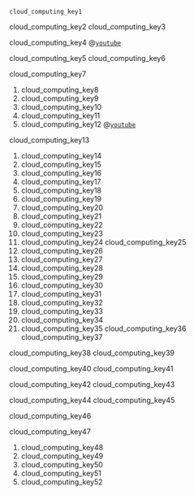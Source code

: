 ```ngMeta
cloud_computing_key1
```

cloud_computing_key2
cloud_computing_key3


cloud_computing_key4
@[`youtube`](2rcnB5GyEpo)

cloud_computing_key5
cloud_computing_key6


cloud_computing_key7
1. cloud_computing_key8
2. cloud_computing_key9
3. cloud_computing_key10
4. cloud_computing_key11
5. cloud_computing_key12
@[`youtube`](Pgwxxfoy2_Y)

cloud_computing_key13
1. cloud_computing_key14
2. cloud_computing_key15
3. cloud_computing_key16
4. cloud_computing_key17
5. cloud_computing_key18
6. cloud_computing_key19
7. cloud_computing_key20
8. cloud_computing_key21
9. cloud_computing_key22
10. cloud_computing_key23
11. cloud_computing_key24
cloud_computing_key25
1. cloud_computing_key26
2. cloud_computing_key27
3. cloud_computing_key28
4. cloud_computing_key29
5. cloud_computing_key30
6. cloud_computing_key31
7. cloud_computing_key32
8. cloud_computing_key33
9. cloud_computing_key34
10. cloud_computing_key35
cloud_computing_key36
cloud_computing_key37


cloud_computing_key38
cloud_computing_key39


cloud_computing_key40
cloud_computing_key41


cloud_computing_key42
cloud_computing_key43



cloud_computing_key44
cloud_computing_key45


cloud_computing_key46


cloud_computing_key47
1. cloud_computing_key48
2. cloud_computing_key49
3. cloud_computing_key50
4. cloud_computing_key51
5. cloud_computing_key52
